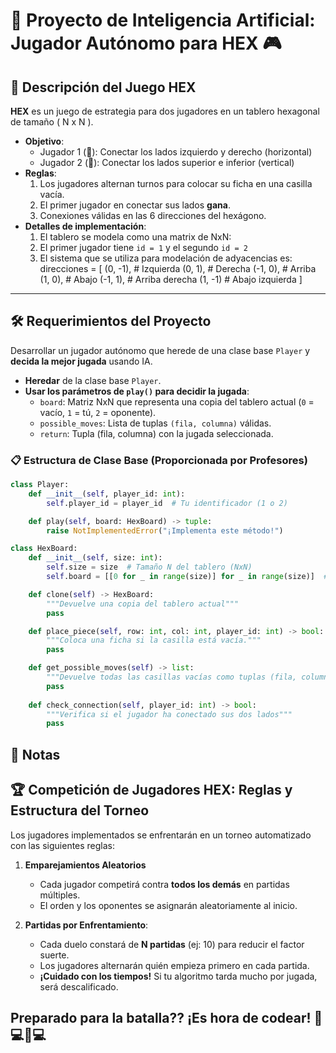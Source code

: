 # 🧠 Proyecto de Inteligencia Artificial: Jugador Autónomo para HEX 🎮

## 📜 Descripción del Juego HEX

**HEX** es un juego de estrategia para dos jugadores en un tablero hexagonal de tamaño \( N x N \).  

- **Objetivo**:
  - Jugador 1 (🔴): Conectar los lados izquierdo y derecho (horizontal)
  - Jugador 2 (🔵): Conectar los lados superior e inferior (vertical)
- **Reglas**:  
  1. Los jugadores alternan turnos para colocar su ficha en una casilla vacía.  
  2. El primer jugador en conectar sus lados **gana**.  
  3. Conexiones válidas en las 6 direcciones del hexágono.
- **Detalles de implementación**:
  1. El tablero se modela como una matrix de NxN:
  2. El primer jugador tiene `id = 1` y el segundo `id = 2`
  3. El sistema que se utiliza para modelación de adyacencias es:
      direcciones = [
        (0, -1),   # Izquierda
        (0, 1),    # Derecha
        (-1, 0),   # Arriba
        (1, 0),    # Abajo
        (-1, 1),   # Arriba derecha
        (1, -1)    # Abajo izquierda
      ]
---

## 🛠️ Requerimientos del Proyecto

Desarrollar un jugador autónomo que herede de una clase base `Player` y **decida la mejor jugada** usando IA.

- **Heredar** de la clase base `Player`.  
- **Usar los parámetros de `play()` para decidir la jugada**:  
  - `board`: Matriz NxN que representa una copia del tablero actual (`0` = vacío, `1` = tú, `2` = oponente).  
  - `possible_moves`: Lista de tuplas `(fila, columna)` válidas.
  - `return`: Tupla (fila, columna) con la jugada seleccionada.

### 📋 Estructura de Clase Base (Proporcionada por Profesores)

```python
class Player:
    def __init__(self, player_id: int):
        self.player_id = player_id  # Tu identificador (1 o 2)

    def play(self, board: HexBoard) -> tuple:
        raise NotImplementedError("¡Implementa este método!")
```

```python
class HexBoard:
    def __init__(self, size: int):
        self.size = size  # Tamaño N del tablero (NxN)
        self.board = [[0 for _ in range(size)] for _ in range(size)]  # Matriz NxN (0=vacío, 1=Jugador1, 2=Jugador2)

	def clone(self) -> HexBoard:
		"""Devuelve una copia del tablero actual"""
		pass

    def place_piece(self, row: int, col: int, player_id: int) -> bool:
        """Coloca una ficha si la casilla está vacía."""
        pass

    def get_possible_moves(self) -> list:
        """Devuelve todas las casillas vacías como tuplas (fila, columna)."""
        pass
    
    def check_connection(self, player_id: int) -> bool:
        """Verifica si el jugador ha conectado sus dos lados"""
        pass
```

## 📌 Notas

## 🏆 Competición de Jugadores HEX: Reglas y Estructura del Torneo

Los jugadores implementados se enfrentarán en un torneo automatizado con las siguientes reglas:

1. **Emparejamientos Aleatorios**

   - Cada jugador competirá contra **todos los demás** en partidas múltiples.  
   - El orden y los oponentes se asignarán aleatoriamente al inicio.  
2. **Partidas por Enfrentamiento**:  
   - Cada duelo constará de **N partidas** (ej: 10) para reducir el factor suerte.  
   - Los jugadores alternarán quién empieza primero en cada partida. 
   - **¡Cuidado con los tiempos!** Si tu algoritmo tarda mucho por jugada, será descalificado.

## Preparado para la batalla?? ¡Es hora de codear! 👨💻👩💻
